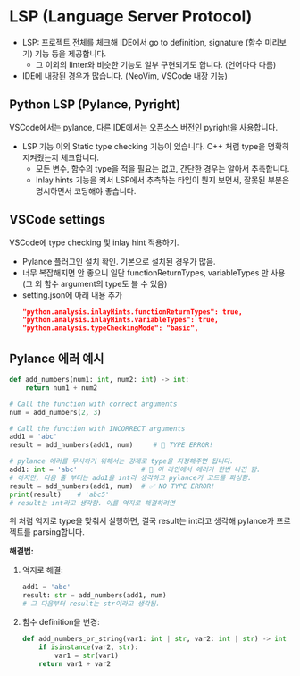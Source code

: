 # LSP (Language Server Protocol)

- LSP: 프로젝트 전체를 체크해 IDE에서 go to definition, signature (함수 미리보기) 기능 등을 제공합니다.
    - 그 이외의 linter와 비슷한 기능도 일부 구현되기도 합니다. (언어마다 다름)
- IDE에 내장된 경우가 많습니다. (NeoVim, VSCode 내장 기능)

## Python LSP (Pylance, Pyright)

VSCode에서는 pylance, 다른 IDE에서는 오픈소스 버전인 pyright을 사용합니다.

- LSP 기능 이외 Static type checking 기능이 있습니다. C++ 처럼 type을 명확히 지켜줬는지 체크합니다.  
    - 모든 변수, 함수의 type을 적을 필요는 없고, 간단한 경우는 알아서 추측합니다.
    - Inlay hints 기능을 켜서 LSP에서 추측하는 타입이 뭔지 보면서, 잘못된 부분은 명시하면서 코딩해야 좋습니다.

## VSCode settings

VSCode에 type checking 및 inlay hint 적용하기.

- Pylance 플러그인 설치 확인. 기본으로 설치된 경우가 많음. 
- 너무 복잡해지면 안 좋으니 일단 functionReturnTypes, variableTypes 만 사용 (그 외 함수 argument의 type도 볼 수 있음)
- setting.json에 아래 내용 추가
    ```json
    "python.analysis.inlayHints.functionReturnTypes": true,
    "python.analysis.inlayHints.variableTypes": true,
    "python.analysis.typeCheckingMode": "basic",
    ```

## Pylance 에러 예시

```python
def add_numbers(num1: int, num2: int) -> int:
    return num1 + num2

# Call the function with correct arguments
num = add_numbers(2, 3)

# Call the function with INCORRECT arguments
add1 = 'abc'
result = add_numbers(add1, num)     # 🚨 TYPE ERROR!

# pylance 에러를 무시하기 위해서는 강제로 type을 지정해주면 됩니다.
add1: int = 'abc'                # 🚨 이 라인에서 에러가 한번 나긴 함.
# 하지만, 다음 줄 부터는 add1을 int라 생각하고 pylance가 코드를 파싱함.
result = add_numbers(add1, num)  # ✅ NO TYPE ERROR!
print(result)    # 'abc5'
# result는 int라고 생각함. 이를 억지로 해결하려면 
```

위 처럼 억지로 type을 맞춰서 실행하면, 결국 result는 int라고 생각해 pylance가 프로젝트를 parsing합니다.  

**해결법:**

1. 억지로 해결:
    ```python
    add1 = 'abc'
    result: str = add_numbers(add1, num)
    # 그 다음부터 result는 str이라고 생각됨.
    ```
2. 함수 definition을 변경:
    ```python
    def add_numbers_or_string(var1: int | str, var2: int | str) -> int | str:
        if isinstance(var2, str):
            var1 = str(var1)
        return var1 + var2
    ```
